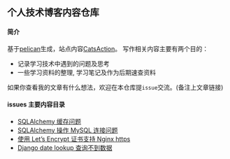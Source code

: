 个人技术博客内容仓库
-----------------
#### 简介
基于[pelican](https://github.com/getpelican/pelican)生成，站点内容[CatsAction](https://boyaziqi.github.io/)。
写作相关内容主要有两个目的：

- 记录学习技术中遇到的问题及思考
- 一些学习资料的整理, 学习笔记及作为后期速查资料

如果你查看我的文章有什么想法，欢迎在本仓库提`issue`交流。(备注上文章链接)

#### issues 主要内容目录
- [SQLAlchemy 缓存问题](https://github.com/boyaziqi/CatsAction/issues/2)
- [SQLAlchemy 操作 MySQL 连接问题](https://github.com/boyaziqi/CatsAction/issues/3)
- [使用 Let’s Encrypt 证书支持 Nginx https](https://github.com/boyaziqi/CatsAction/issues/6)
- [Django date lookup 查询不到数据](https://github.com/boyaziqi/CatsAction/issues/9)
